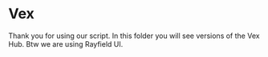 # Vex

Thank you for using our script. In this folder you will see versions of the Vex Hub.
Btw we are using Rayfield UI.
